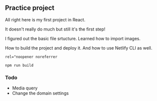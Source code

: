 ## Practice project

All right here is my first project in React.

It doesn't really do much but still it's the first step!

I figured out the basic file srtucture. Learned how to import images.

How to build the project and deploy it. And how to use Netlify CLI as well.

`rel="noopener noreferrer`

`npm run build`

### Todo

- Media query
- Change the domain settings